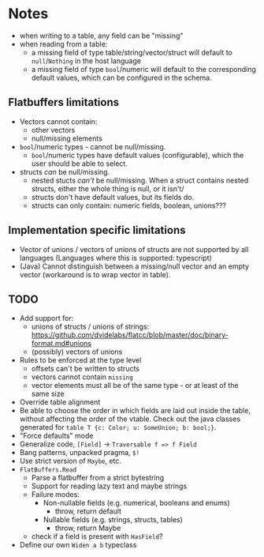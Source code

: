 # Notes

* when writing to a table, any field can be "missing"
* when reading from a table:
  - a missing field of type table/string/vector/struct will default to `null`/`Nothing` in the host language
  - a missing field of type `bool`/numeric will default to the corresponding default values, which can be configured in the schema.

## Flatbuffers limitations

* Vectors cannot contain:
  * other vectors
  * null/missing elements
* `bool`/numeric types - cannot be null/missing.
  * `bool`/numeric types have default values (configurable), which the user should be able to select.
* structs *can* be null/missing.
  * nested stucts *can't* be null/missing. When a struct contains nested structs, either the whole thing is null, or it isn't/
  * structs don't have default values, but its fields do.
  * structs can only contain: numeric fields, boolean, unions???

## Implementation specific limitations

* Vector of unions / vectors of unions of structs are not supported by all languages (Languages where this is supported: typescript)
* (Java) Cannot distinguish between a missing/null vector and an empty vector (workaround is to wrap vector in table).

## TODO

* Add support for:
  * unions of structs / unions of strings: <https://github.com/dvidelabs/flatcc/blob/master/doc/binary-format.md#unions>
  * (possibly) vectors of unions
* Rules to be enforced at the type level
  * offsets can't be written to structs
  * vectors cannot contain `missing`
  * vector elements must all be of the same type - or at least of the same size
* Override table alignment
* Be able to choose the order in which fields are laid out inside the table, without affecting the order of the vtable. Check out the java classes generated for `table T {c: Color; u: SomeUnion; b: bool;}`.
* "Force defaults" mode
* Generalize code, `[Field]` -> `Traversable f => f Field`
* Bang patterns, unpacked pragma, `$!`
* Use strict version of `Maybe`, etc.
* `FlatBuffers.Read`
  * Parse a flatbuffer from a strict bytestring
  * Support for reading lazy text and maybe strings
  * Failure modes:
    * Non-nullable fields (e.g. numerical, booleans and enums)
      * throw, return default
    * Nullable fields (e.g. strings, structs, tables)
      * throw, return Maybe
  * check if a field is present with `HasField`?
* Define our own `Widen a b` typeclass